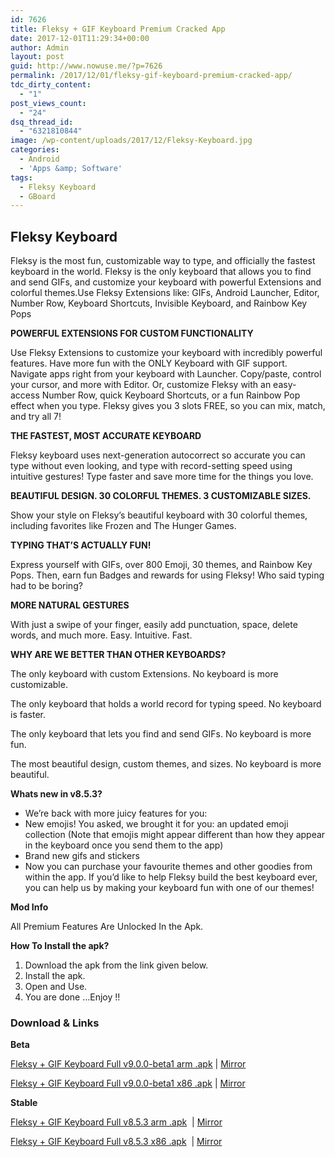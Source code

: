 ```yaml
---
id: 7626
title: Fleksy + GIF Keyboard Premium Cracked App
date: 2017-12-01T11:29:34+00:00
author: Admin
layout: post
guid: http://www.nowuse.me/?p=7626
permalink: /2017/12/01/fleksy-gif-keyboard-premium-cracked-app/
tdc_dirty_content:
  - "1"
post_views_count:
  - "24"
dsq_thread_id:
  - "6321810844"
image: /wp-content/uploads/2017/12/Fleksy-Keyboard.jpg
categories:
  - Android
  - 'Apps &amp; Software'
tags:
  - Fleksy Keyboard
  - GBoard
---
```

<h2><strong>Fleksy Keyboard</strong></h2>
Fleksy is the most fun, customizable way to type, and officially the fastest keyboard in the world. Fleksy is the only keyboard that allows you to find and send GIFs, and customize your keyboard with powerful Extensions and colorful themes.Use Fleksy Extensions like: GIFs, Android Launcher, Editor, Number Row, Keyboard Shortcuts, Invisible Keyboard, and Rainbow Key Pops

<strong>POWERFUL EXTENSIONS FOR CUSTOM FUNCTIONALITY</strong>

Use Fleksy Extensions to customize your keyboard with incredibly powerful features. Have more fun with the ONLY Keyboard with GIF support. Navigate apps right from your keyboard with Launcher. Copy/paste, control your cursor, and more with Editor. Or, customize Fleksy with an easy-access Number Row, quick Keyboard Shortcuts, or a fun Rainbow Pop effect when you type. Fleksy gives you 3 slots FREE, so you can mix, match, and try all 7!

<strong>THE FASTEST, MOST ACCURATE KEYBOARD</strong>

Fleksy keyboard uses next-generation autocorrect so accurate you can type without even looking, and type with record-setting speed using intuitive gestures! Type faster and save more time for the things you love.

<strong>BEAUTIFUL DESIGN. 30 COLORFUL THEMES. 3 CUSTOMIZABLE SIZES.</strong>

Show your style on Fleksy’s beautiful keyboard with 30 colorful themes, including favorites like Frozen and The Hunger Games.

<strong>TYPING THAT’S ACTUALLY FUN!</strong>

Express yourself with GIFs, over 800 Emoji, 30 themes, and Rainbow Key Pops. Then, earn fun Badges and rewards for using Fleksy! Who said typing had to be boring?

<strong>MORE NATURAL GESTURES</strong>

With just a swipe of your finger, easily add punctuation, space, delete words, and much more. Easy. Intuitive. Fast.

<strong>WHY ARE WE BETTER THAN OTHER KEYBOARDS?</strong>

The only keyboard with custom Extensions. No keyboard is more customizable.

The only keyboard that holds a world record for typing speed. No keyboard is faster.

The only keyboard that lets you find and send GIFs. No keyboard is more fun.

The most beautiful design, custom themes, and sizes. No keyboard is more beautiful.

<b>Whats new in v8.5.3?</b>
<ul>
 	<li>We’re back with more juicy features for you:</li>
 	<li>New emojis! You asked, we brought it for you: an updated emoji collection (Note that emojis might appear different than how they appear in the keyboard once you send them to the app)</li>
 	<li>Brand new gifs and stickers</li>
 	<li>Now you can purchase your favourite themes and other goodies from within the app. If you’d like to help <span class="posthilit">Fleksy</span> build the best keyboard ever, you can help us by making your keyboard fun with one of our themes!</li>
</ul>
<strong>Mod Info</strong>

All Premium Features Are Unlocked In the Apk.

<strong>How To Install the apk?</strong>
<ol>
 	<li>Download the apk from the link given below.</li>
 	<li>Install the apk.</li>
 	<li>Open and Use.</li>
 	<li>You are done …Enjoy !!</li>
</ol>
<h3><strong>Download &amp; Links</strong></h3>
<strong>Beta</strong>

<a href="https://www.file-upload.com/4yjg0aq1lkpj" target="_blank" rel="noopener">Fleksy + GIF Keyboard Full v9.0.0-beta1 arm .apk</a> | <a href="https://www.up-4ever.com/vncrfwuar7nv">Mirror</a>

<a href="https://www.file-upload.com/b6a90fgwjkib" target="_blank" rel="noopener">Fleksy + GIF Keyboard Full v9.0.0-beta1 x86 .apk</a> | <a href="https://www.up-4ever.com/jutu7x2s348c" target="_blank" rel="noopener">Mirror</a>

<strong>Stable</strong>

<a href="https://www.file-upload.com/qt3qgan2munu" target="_blank" rel="noopener">Fleksy + GIF Keyboard Full v8.5.3 arm .apk</a>  | <a href="https://www.up-4ever.com/5obrfs5z575x">Mirror</a>

<a href="https://www.file-upload.com/qt3qgan2munu" target="_blank" rel="noopener">Fleksy + GIF Keyboard Full v8.5.3 x86 .apk</a>  | <a href="https://www.up-4ever.com/i81y5d9gkwca" target="_blank" rel="noopener">Mirror</a>